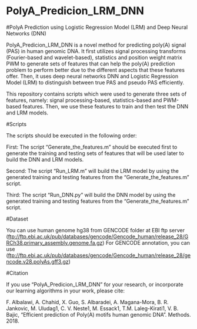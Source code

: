 # PolyA_Predicion_LRM_DNN


#PolyA Prediction using Logistic Regression Model (LRM) and Deep Neural Networks (DNN)

PolyA_Predicion_LRM_DNN is a novel method for predicting poly(A) signal (PAS) in human genomic DNA. It first utilizes signal processing transforms (Fourier-based and wavelet-based), statistics and position weight matrix PWM to generate sets of features that can help the poly(A) prediction problem to perform better due to the different aspects that these features offer. Then, it uses deep neural networks DNN and Logistic Regression Model (LRM) to distinguish between true PAS and pseudo PAS efficiently.  

This repository contains scripts which were used to generate three sets of features, namely: signal processing-based, statistics-based and PWM-based features. Then, we use these features to train and then test the DNN and LRM models.


#Scripts

The scripts should be executed in the following order: 

First: The script “Generate_the_features.m” should be executed first to generate the training and testing sets of features that will be used later to build the DNN and LRM models. 

Second: The script “Run_LRM.m” will build the LRM model by using the generated training and testing features from the “Generate_the_features.m” script.   

Third: The script “Run_DNN.py” will build the DNN model by using the generated training and testing features from the “Generate_the_features.m” script. 


#Dataset

You can use human genome hg38 from GENCODE folder at EBI ftp server
(ftp://ftp.ebi.ac.uk/pub/databases/gencode/Gencode_human/release_28/GRCh38.primary_assembly.genome.fa.gz)
For GENCODE annotation, you can use
(ftp://ftp.ebi.ac.uk/pub/databases/gencode/Gencode_human/release_28/gencode.v28.polyAs.gff3.gz) 

#Citation

If you use “PolyA_Predicion_LRM_DNN” for your research, or incorporate our learning algorithms in your work, please cite:

F. Albalawi, A. Chahid, X. Guo, S. Albaradei, A. Magana-Mora, B. R. Jankovic, M. Uludag1, C. V. Neste1, M. Essack1, T.M. Laleg-Kirati1, V. B. Bajic, “Efficient prediction of Poly(A) motifs human genomic DNA”. Methods. 2018. 



  
